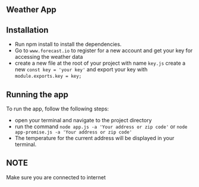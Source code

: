 ## Weather App #

## Installation

- Run npm install to install the dependencies.
- Go to ```www.forecast.io``` to register for a new account and get your key for accessing the weather data
- create a new file at the root of your project with name ``key.js`` create a new ``const key = 'your key'`` and export your key with ```module.exports.key = key;```

## Running the app
To run the app, follow the following steps:
- open your terminal and navigate to the project directory
- run the command ```node app.js -a 'Your address or zip code'``` or ```node app-promise.js -a 'Your address or zip code'```
- The temperature for the current address will be displayed in your terminal.

## NOTE
Make sure you are connected to internet